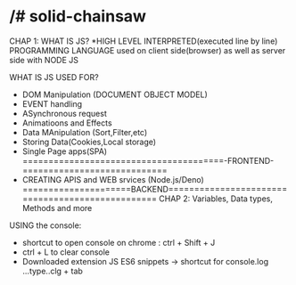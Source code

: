 /# solid-chainsaw
=======================================================================================
CHAP 1: 
WHAT IS JS?
*HIGH LEVEL INTERPRETED(executed line by line) PROGRAMMING LANGUAGE used on client side(browser) as well as server side with NODE JS

WHAT IS JS USED FOR?
* DOM Manipulation (DOCUMENT OBJECT MODEL)
* EVENT handling 
* ASynchronous request
* Animatioons and Effects
* Data MAnipulation (Sort,Filter,etc)
* Storing Data(Cookies,Local storage)
* Single Page apps(SPA)
=======================================-FRONTEND-============================
* CREATING APIS and WEB srvices (Node.js/Deno)
=====================BACKEND=================================================
CHAP 2: Variables, Data types, Methods and more

USING the console:
* shortcut to open console on chrome : ctrl  + Shift + J
* ctrl + L to clear console
* Downloaded extension JS ES6 snippets -> shortcut for console.log ...type..clg + tab